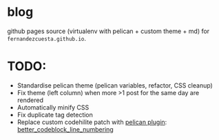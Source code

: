 # blog
github pages source (virtualenv with pelican + custom theme + md) for `fernandezcuesta.github.io`.

# TODO:

- Standardise pelican theme (pelican variables, refactor, CSS cleanup)
- Fix theme (left column) when more >1 post for the same day are rendered
- Automatically minify CSS
- Fix duplicate tag detection
- Replace custom codehilite patch with [pelican plugin](https://github.com/getpelican/pelican-plugins):
[better_codeblock_line_numbering](https://github.com/getpelican/pelican-plugins/tree/master/better_codeblock_line_numbering)